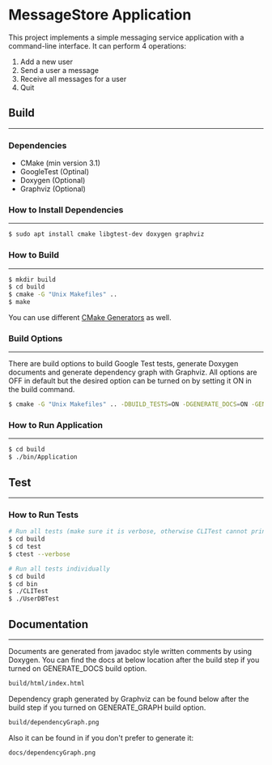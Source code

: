 # MessageStore Application

This project implements a simple messaging service application with a command-line interface. It can perform 4 operations:

1.    Add a new user
2.    Send a user a message
3.    Receive all messages for a user
4.    Quit

## Build
---
### Dependencies
- CMake (min version 3.1)
- GoogleTest (Optinal)
- Doxygen (Optional)
- Graphviz (Optional)

### How to Install Dependencies
---
```bash
$ sudo apt install cmake libgtest-dev doxygen graphviz
```

### How to Build
---
```bash
$ mkdir build
$ cd build
$ cmake -G "Unix Makefiles" ..
$ make
```

You can use different [CMake Generators](https://cmake.org/cmake/help/latest/manual/cmake-generators.7.html) as well.

### Build Options
---
There are build options to build Google Test tests, generate Doxygen documents and generate dependency graph with Graphviz.
All options are OFF in default but the desired option can be turned on by setting it ON in the build command.

```bash
$ cmake -G "Unix Makefiles" .. -DBUILD_TESTS=ON -DGENERATE_DOCS=ON -GENERATE_GRAPH=ON 
```

### How to Run Application
---
```bash
$ cd build
$ ./bin/Application
```

## Test
---
### How to Run Tests
```bash
# Run all tests (make sure it is verbose, otherwise CLITest cannot print options on the console)
$ cd build
$ cd test
$ ctest --verbose
```
```bash
# Run all tests individually
$ cd build
$ cd bin
$ ./CLITest
$ ./UserDBTest
```

## Documentation
---
Documents are generated from javadoc style written comments by using Doxygen. 
You can find the docs at below location after the build step if you turned on GENERATE_DOCS build option.
```bash
build/html/index.html
```

Dependency graph generated by Graphviz can be found below after the build step if you turned on GENERATE_GRAPH build option.
```bash
build/dependencyGraph.png
```

Also it can be found in if you don't prefer to generate it:
```bash
docs/dependencyGraph.png
```
